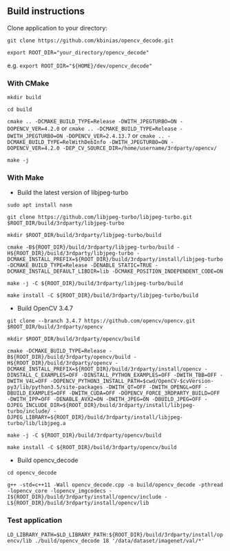 ## Build instructions

Clone application to your directory:

`git clone https://github.com/kbinias/opencv_decode.git`

`export ROOT_DIR="your_directory/opencv_decode"`

e.g. `export ROOT_DIR="${HOME}/dev/opencv_decode"`

### With CMake

`mkdir build`

`cd build`

`cmake .. -DCMAKE_BUILD_TYPE=Release -DWITH_JPEGTURBO=ON -DOPENCV_VER=4.2.0`
or `cmake .. -DCMAKE_BUILD_TYPE=Release -DWITH_JPEGTURBO=ON -DOPENCV_VER=2.4.13.7`
or `cmake .. -DCMAKE_BUILD_TYPE=RelWithDebInfo -DWITH_JPEGTURBO=ON -DOPENCV_VER=4.2.0 -DEP_CV_SOURCE_DIR=/home/username/3rdparty/opencv/`

`make -j`

### With Make

* Build the latest version of libjpeg-turbo

`sudo apt install nasm`

`git clone https://github.com/libjpeg-turbo/libjpeg-turbo.git $ROOT_DIR/build/3rdparty/libjpeg-turbo`

`mkdir $ROOT_DIR/build/3rdparty/libjpeg-turbo/build`

`cmake -B${ROOT_DIR}/build/3rdparty/libjpeg-turbo/build -H${ROOT_DIR}/build/3rdparty/libjpeg-turbo -DCMAKE_INSTALL_PREFIX=${ROOT_DIR}/build/3rdparty/install/libjpeg-turbo -DCMAKE_BUILD_TYPE=Release -DENABLE_STATIC=TRUE -DCMAKE_INSTALL_DEFAULT_LIBDIR=lib -DCMAKE_POSITION_INDEPENDENT_CODE=ON`

`make -j -C ${ROOT_DIR}/build/3rdparty/libjpeg-turbo/build`

`make install -C ${ROOT_DIR}/build/3rdparty/libjpeg-turbo/build`

* Build OpenCV 3.4.7

`git clone --branch 3.4.7 https://github.com/opencv/opencv.git $ROOT_DIR/build/3rdparty/opencv`

`mkdir $ROOT_DIR/build/3rdparty/opencv/build`

`cmake -DCMAKE_BUILD_TYPE=Release -B${ROOT_DIR}/build/3rdparty/opencv/build -H${ROOT_DIR}/build/3rdparty/opencv -DCMAKE_INSTALL_PREFIX=${ROOT_DIR}/build/3rdparty/install/opencv -DINSTALL_C_EXAMPLES=OFF -DINSTALL_PYTHON_EXAMPLES=OFF -DWITH_TBB=OFF -DWITH_V4L=OFF -DOPENCV_PYTHON3_INSTALL_PATH=$cwd/OpenCV-$cvVersion-py3/lib/python3.5/site-packages -DWITH_QT=OFF -DWITH_OPENGL=OFF -DBUILD_EXAMPLES=OFF -DWITH_CUDA=OFF -DOPENCV_FORCE_3RDPARTY_BUILD=OFF -DWITH_IPP=OFF -DENABLE_AVX2=ON -DWITH_JPEG=ON -DBUILD_JPEG=OFF -DJPEG_INCLUDE_DIR=${ROOT_DIR}/build/3rdparty/install/libjpeg-turbo/include/ -DJPEG_LIBRARY=${ROOT_DIR}/build/3rdparty/install/libjpeg-turbo/lib/libjpeg.a`

`make -j -C ${ROOT_DIR}/build/3rdparty/opencv/build`

`make install -C ${ROOT_DIR}/build/3rdparty/opencv/build`

* Build opencv_decode

`cd opencv_decode`

`g++ -std=c++11 -Wall opencv_decode.cpp -o build/opencv_decode -pthread -lopencv_core -lopencv_imgcodecs -I${ROOT_DIR}/build/3rdparty/install/opencv/include -L${ROOT_DIR}/build/3rdparty/install/opencv/lib`

### Test application
`LD_LIBRARY_PATH=$LD_LIBRARY_PATH:${ROOT_DIR}/build/3rdparty/install/opencv/lib ./build/opencv_decode 18 '/data/dataset/imagenet/val/*'`
